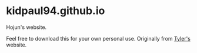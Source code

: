 # kidpaul94.github.io
Hojun's website.

Feel free to download this for your own personal use. Originally from [Tyler's](https://github.com/twtoner/twtoner.github.io) website.
